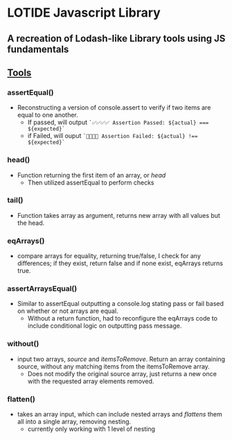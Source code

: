 # LOTIDE Javascript Library

## A recreation of Lodash-like Library tools using JS fundamentals


## <ins>Tools<ins> 

### assertEqual()

- Reconstructing a version of console.assert to verify if two items are equal to one another.
  - If passed, will output `` `✅✅✅✅ Assertion Passed: ${actual} === ${expected}` ``
  - if Failed, will ouput `` `🛑🛑🛑🛑 Assertion Failed: ${actual} !== ${expected}` ``

### head()

- Function returning the first item of an array, or _head_
  - Then utilized assertEqual to perform checks

### tail()

- Function takes array as argument, returns new array with all values but the head.

### eqArrays()
- compare arrays for equality, returning true/false, I check for any differences; if they exist, return false and if none exist, eqArrays returns true.

### assertArraysEqual()
- Similar to assertEqual outputting a console.log stating pass or fail based on whether or not arrays are equal. 
  - Without a return function, had to reconfigure the eqArrays code to include conditional logic on outputting pass message. 

### without()
- input two arrays, *source* and *itemsToRemove*. Return an array containing source, without any matching items from the itemsToRemove array. 
  - Does not modify the original source array, just returns a new once with the requested array elements removed.

### flatten()
- takes an array input, which can include nested arrays and *flattens* them all into a single array, removing nesting. 
  - currently only working with 1 level of nesting